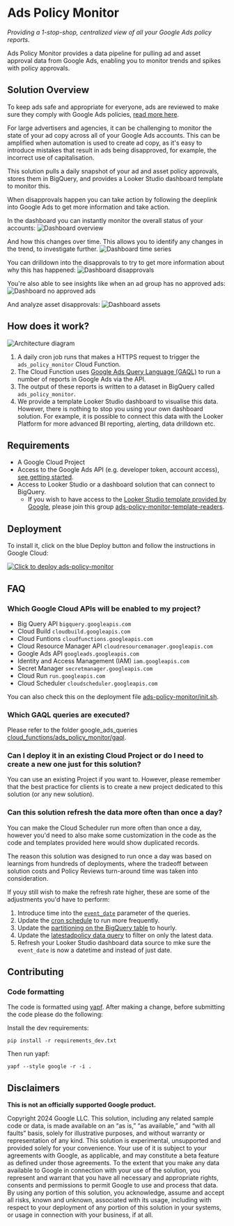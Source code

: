# Ads Policy Monitor

_Providing a 1-stop-shop, centralized view of all your Google Ads policy
reports._

Ads Policy Monitor provides a data pipeline for pulling ad and asset approval
data from Google Ads, enabling you to monitor trends and spikes with policy
approvals.

## Solution Overview

To keep ads safe and appropriate for everyone, ads are reviewed to make sure
they comply with Google Ads policies,
[read more here](https://support.google.com/google-ads/answer/1722120?sjid=13030684844768437853-EU).

For large advertisers and agencies, it can be challenging to monitor the state
of your ad copy across all of your Google Ads accounts. This can be amplified
when automation is used to create ad copy, as it's easy to introduce mistakes
that result in ads being disapproved, for example, the incorrect use of
capitalisation.

This solution pulls a daily snapshot of your ad and asset policy approvals,
stores them in BigQuery, and provides a Looker Studio dashboard template to
monitor this.

When disapprovals happen you can take action by following the deeplink into
Google Ads to get more information and take action.

In the dashboard you can instantly monitor the overall status of your accounts:
![Dashboard overview](./docs/images/looker-studio-overview.png)

And how this changes over time. This allows you to identify any changes in the
trend, to investigate further.
![Dashboard time series](./docs/images/looker-studio-time-series.png)

You can drilldown into the disapprovals to try to get more information about why
this has happened:
![Dashboard disapprovals](./docs/images/looker-studio-disapprovals.png)

You're also able to see insights like when an ad group has no approved ads:
![Dashboard no approved ads](./docs/images/looker-studio-no-approved-ads.png)

And analyze asset disapprovals:
![Dashboard assets](./docs/images/looker-studio-assets.png)

## How does it work?

![Architecture diagram](./docs/images/architecture-diagram.png)

1.  A daily cron job runs that makes a HTTPS request to trigger the
    `ads_policy_monitor` Cloud Function.
2.  The Cloud Function uses
    [Google Ads Query Language (GAQL)](https://developers.google.com/google-ads/api/docs/query/overview)
    to run a number of reports in Google Ads via the API.
3.  The output of these reports is written to a dataset in BigQuery called
    `ads_policy_monitor`.
4.  We provide a template Looker Studio dashboard to visualise this data.
    However, there is nothing to stop you using your own dashboard solution. For
    example, it is possible to connect this data with the Looker Platform for
    more advanced BI reporting, alerting, data drilldown etc.

## Requirements

-   A Google Cloud Project
-   Access to the Google Ads API (e.g. developer token, account access),
    [see getting started](https://developers.google.com/google-ads/api/docs/get-started/introduction).
-   Access to Looker Studio or a dashboard solution that can connect to
    BigQuery.
    -   If you wish to have access to the
        [Looker Studio template provided by Google](https://lookerstudio.google.com/c/u/0/reporting/13995d1f-741c-40f0-934c-9517e2ffc361/),
        please join this group
        [ads-policy-monitor-template-readers](https://groups.google.com/g/ads-policy-monitor-template-readers).

## Deployment

To install it, click on the blue Deploy button and follow the instructions in Google Cloud:

[![Click to deploy ads-policy-monitor](https://encrypted-tbn0.gstatic.com/images?q=tbn:ANd9GcSCDIyJjIDWlJHd_x6RAaKczT5_9yc_IC3voZoSUgPwZ9Qn2gQRI3-e_Ra9UR2zEgMVMBM&usqp=CAU)](https://console.cloud.google.com/?cloudshell=true&cloudshell_git_repo=https://github.com/google-marketing-solutions/ads-policy-monitor&cloudshell_tutorial=walkthrough.md)

## FAQ

### Which Google Cloud APIs will be enabled to my project?

- Big Query API `bigquery.googleapis.com`
- Cloud Build `cloudbuild.googleapis.com`
- Cloud Funtions `cloudfunctions.googleapis.com`
- Cloud Resource Manager API `cloudresourcemanager.googleapis.com`
- Google Ads API `googleads.googleapis.com`
- Identity and Access Management (IAM) `iam.googleapis.com`
- Secret Manager `secretmanager.googleapis.com`
- Cloud Run `run.googleapis.com`
- Cloud Scheduler `cloudscheduler.googleapis.com`

You can also check this on the deployment file [ads-policy-monitor/init.sh](https://github.com/google-marketing-solutions/ads-policy-monitor/blob/main/init.sh#L78-L87).

### Which GAQL queries are executed?
Please refer to the folder google_ads_queries [cloud_functions/ads_policy_monitor/gaql](https://github.com/google-marketing-solutions/ads-policy-monitor/tree/main/cloud_functions/ads_policy_monitor/gaql).


### Can I deploy it in an existing Cloud Project or do I need to create a new one just for this solution?
You can use an existing Project if you want to. However, please remember that the best practice for clients is to create a new project dedicated to this solution (or any new solution).

### Can this solution refresh the data more often than once a day?
You can make the Cloud Scheduler run more often than once a day, however you'd need to also make some customization in the code as the code and templates provided here would show duplicated records.

The reason this solution was designed to run once a day was based on learnings from hundreds of deployments, where the tradeoff between solution costs and Policy Reviews turn-around time was taken into consideration.

If youy still wish to make the refresh rate higher, these are some of the adjustments you'd have to perform:
1. Introduce time into the [`event_date`](https://github.com/google-marketing-solutions/ads-policy-monitor/blob/main/cloud_functions/ads_policy_monitor/gaql/ad_policy_data.sql#L15) parameter of the queries.
2. Update the [cron schedule](https://github.com/google-marketing-solutions/ads-policy-monitor/blob/main/terraform/main.tf#L264) to run more frequently.
3. Update the [partitioning on the BigQuery table](https://github.com/google-marketing-solutions/ads-policy-monitor/blob/main/terraform/main.tf#L48) to hourly.
4. Update the [latestadpolicy data query](https://github.com/google-marketing-solutions/ads-policy-monitor/blob/main/bigquery/views/latest_ad_policy_data.sql#L37) to filter on only the latest data.
5. Refresh your Looker Studio dashboard data source to mke sure the `event_date` is now a datetime and instead of just date.


## Contributing

### Code formatting

The code is formatted using [yapf](https://github.com/google/yapf). After making
a change, before submitting the code please do the following:

Install the dev requirements:
```
pip install -r requirements_dev.txt
```

Then run yapf:

```
yapf --style google -r -i .
```

## Disclaimers
__This is not an officially supported Google product.__

Copyright 2024 Google LLC. This solution, including any related sample code or
data, is made available on an “as is,” “as available,” and “with all faults”
basis, solely for illustrative purposes, and without warranty or representation
of any kind. This solution is experimental, unsupported and provided solely for
your convenience. Your use of it is subject to your agreements with Google, as
applicable, and may constitute a beta feature as defined under those agreements.
To the extent that you make any data available to Google in connection with your
use of the solution, you represent and warrant that you have all necessary and
appropriate rights, consents and permissions to permit Google to use and process
that data. By using any portion of this solution, you acknowledge, assume and
accept all risks, known and unknown, associated with its usage, including with
respect to your deployment of any portion of this solution in your systems, or
usage in connection with your business, if at all.
